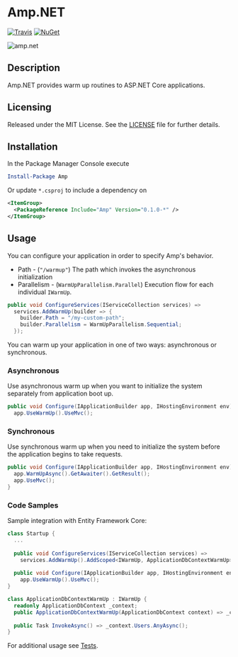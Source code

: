 # Amp.NET
[![Travis](https://img.shields.io/travis/joncloud/amp-net.svg)](https://travis-ci.org/joncloud/amp-net/)
[![NuGet](https://img.shields.io/nuget/v/Amp.svg)](https://www.nuget.org/packages/Amp/)

<img src="https://raw.githubusercontent.com/joncloud/amp-net/master/logo.png" alt="amp.net" />

## Description
Amp.NET provides warm up routines to ASP.NET Core applications.

## Licensing
Released under the MIT License.  See the [LICENSE][] file for further details.

[license]: LICENSE.md

## Installation
In the Package Manager Console execute

```powershell
Install-Package Amp
```

Or update `*.csproj` to include a dependency on

```xml
<ItemGroup>
  <PackageReference Include="Amp" Version="0.1.0-*" />
</ItemGroup>
```

## Usage
You can configure your application in order to specify Amp's behavior.
* Path - (`"/warmup"`) The path which invokes the asynchronous initialization
* Parallelism - (`WarmUpParallelism.Parallel`) Execution flow for each individual `IWarmUp`.

```csharp
public void ConfigureServices(IServiceCollection services) => 
  services.AddWarmUp(builder => {
    builder.Path = "/my-custom-path";
    builder.Parallelism = WarmUpParallelism.Sequential;
  });
```

You can warm up your application in one of two ways: asynchronous or synchronous.

### Asynchronous
Use asynchronous warm up when you want to initialize the system separately from application boot up.
```csharp
public void Configure(IApplicationBuilder app, IHostingEnvironment env) =>
  app.UseWarmUp().UseMvc();  
```

### Synchronous
Use synchronous warm up when you need to initialize the system before the application begins to take requests.
```csharp
public void Configure(IApplicationBuilder app, IHostingEnvironment env) {
  app.WarmUpAsync().GetAwaiter().GetResult();
  app.UseMvc();
}
```

### Code Samples
Sample integration with Entity Framework Core:
```csharp
class Startup {
  ...
  
  public void ConfigureServices(IServiceCollection services) => 
    services.AddWarmUp().AddScoped<IWarmUp, ApplicationDbContextWarmUp>();
    
  public void Configure(IApplicationBuilder app, IHostingEnvironment env) =>
    app.UseWarmUp().UseMvc();
}

class ApplicationDbContextWarmUp : IWarmUp {
  readonly ApplicationDbContext _context;
  public ApplicationDbContextWarmUp(ApplicationDbContext context) => _context = context;
  
  public Task InvokeAsync() => _context.Users.AnyAsync();
}
```

For additional usage see [Tests][].

[Tests]: tests/Amp.Tests
